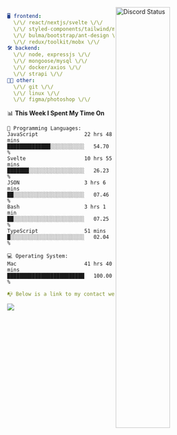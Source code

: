 
<a href="https://discord.com/users/279302975371870218" target="_blank">
    <img width="50%" align="right" alt="Discord Status" src="https://lanyard.cnrad.dev/api/279302975371870218?bg=161B22&borderRadius=5px%205px%200%200&hideTimestamp=true&idleMessage=Just%20chillin%27%20at%20the%20moment&animated=true">
</a>

```yaml
🖥️ frontend: 
  \/\/ react/nextjs/svelte \/\/
  \/\/ styled-components/tailwind/mui/
  \/\/ bulma/bootstrap/ant-design \/\/
  \/\/ redux/toolkit/mobx \/\/
🛠 backend: 
  \/\/ node, expressjs \/\/
  \/\/ mongoose/mysql \/\/
  \/\/ docker/axios \/\/
  \/\/ strapi \/\/
👨‍💻 other: 
  \/\/ git \/\/ 
  \/\/ linux \/\/
  \/\/ figma/photoshop \/\/
```
<!--START_SECTION:waka-->
📊 **This Week I Spent My Time On** 

```text
💬 Programming Languages: 
JavaScript               22 hrs 48 mins      ██████████████░░░░░░░░░░░   54.70 % 
Svelte                   10 hrs 55 mins      ███████░░░░░░░░░░░░░░░░░░   26.23 % 
JSON                     3 hrs 6 mins        ██░░░░░░░░░░░░░░░░░░░░░░░   07.46 % 
Bash                     3 hrs 1 min         ██░░░░░░░░░░░░░░░░░░░░░░░   07.25 % 
TypeScript               51 mins             █░░░░░░░░░░░░░░░░░░░░░░░░   02.04 % 

💻 Operating System: 
Mac                      41 hrs 40 mins      █████████████████████████   100.00 % 
```


<!--END_SECTION:waka-->
```yaml
📭 Below is a link to my contact website 
```
<a href="https://mxns.xyz" target="_black"> <img src="https://img.shields.io/badge/website-161B22?style=for-the-badge&logo=About.me&logoColor=white"></img> <a/>
